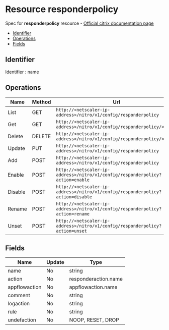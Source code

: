# Resource responderpolicy

Spec for **responderpolicy** resource - [Official citrix documentation page](https://developer-docs.citrix.com/projects/netscaler-nitro-api/en/12.0/configuration/responder/responderpolicy/responderpolicy/)

- [Identifier](#identifier)
- [Operations](#operations)
- [Fields](#fields)

## Identifier

Identifier : name

## Operations

| Name | Method | Url |
|----|----|----|
| List | GET | `http://<netscaler-ip-address>/nitro/v1/config/responderpolicy` |
| Get | GET | `http://<netscaler-ip-address>/nitro/v1/config/responderpolicy/<name>` |
| Delete | DELETE | `http://<netscaler-ip-address>/nitro/v1/config/responderpolicy/<name>` |
| Update | PUT | `http://<netscaler-ip-address>/nitro/v1/config/responderpolicy` |
| Add | POST | `http://<netscaler-ip-address>/nitro/v1/config/responderpolicy` |
| Enable | POST | `http://<netscaler-ip-address>/nitro/v1/config/responderpolicy?action=enable` |
| Disable | POST | `http://<netscaler-ip-address>/nitro/v1/config/responderpolicy?action=disable` |
| Rename | POST | `http://<netscaler-ip-address>/nitro/v1/config/responderpolicy?action=rename` |
| Unset | POST | `http://<netscaler-ip-address>/nitro/v1/config/responderpolicy?action=unset` |

## Fields

| Name | Update | Type |
|----|----|----|
| name | No | string |
| action | No | responderaction.name |
| appflowaction | No | appflowaction.name |
| comment | No | string |
| logaction | No | string |
| rule | No | string |
| undefaction | No | NOOP, RESET, DROP |

